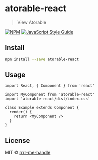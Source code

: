 # atorable-react

> View Atorable

[![NPM](https://img.shields.io/npm/v/atorable-react.svg)](https://www.npmjs.com/package/atorable-react) [![JavaScript Style Guide](https://img.shields.io/badge/code_style-standard-brightgreen.svg)](https://standardjs.com)

## Install

```bash
npm install --save atorable-react
```

## Usage

```tsx
import React, { Component } from 'react'

import MyComponent from 'atorable-react'
import 'atorable-react/dist/index.css'

class Example extends Component {
  render() {
    return <MyComponent />
  }
}
```

## License

MIT © [rrrr-me-handle](https://github.com/rrrr-me-handle)
